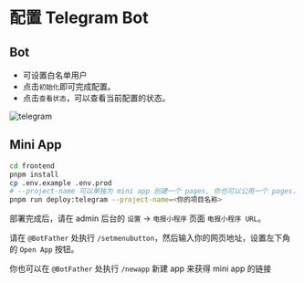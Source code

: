 # 配置 Telegram Bot

## Bot

- 可设置白名单用户
- 点击`初始化`即可完成配置。
- 点击`查看状态`，可以查看当前配置的状态。

![telegram](/feature/telegram.png)

## Mini App

```bash
cd frontend
pnpm install
cp .env.example .env.prod
# --project-name 可以单独为 mini app 创建一个 pages, 你也可以公用一个 pages，但是可能遇到 js 加载不了的问题
pnpm run deploy:telegram --project-name=<你的项目名称>
```

部署完成后，请在 admin 后台的 `设置` -> `电报小程序` 页面 `电报小程序 URL`。

请在 `@BotFather` 处执行 `/setmenubutton`，然后输入你的网页地址，设置左下角的 `Open App` 按钮。

你也可以在 `@BotFather` 处执行 `/newapp` 新建 app 来获得 mini app 的链接
